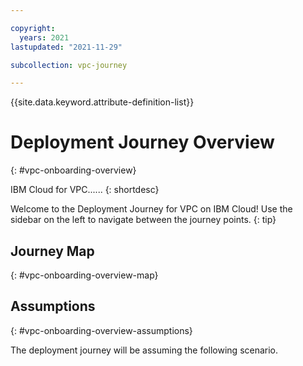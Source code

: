 ```yaml
---

copyright:
  years: 2021
lastupdated: "2021-11-29"

subcollection: vpc-journey

---
```


{{site.data.keyword.attribute-definition-list}}

# Deployment Journey Overview
{: #vpc-onboarding-overview}

IBM Cloud for VPC...... 
{: shortdesc}

Welcome to the Deployment Journey for VPC on IBM Cloud! Use the sidebar on the left to navigate between the journey points.
{: tip}

## Journey Map
{: #vpc-onboarding-overview-map}


## Assumptions
{: #vpc-onboarding-overview-assumptions}

The deployment journey will be assuming the following scenario. 





